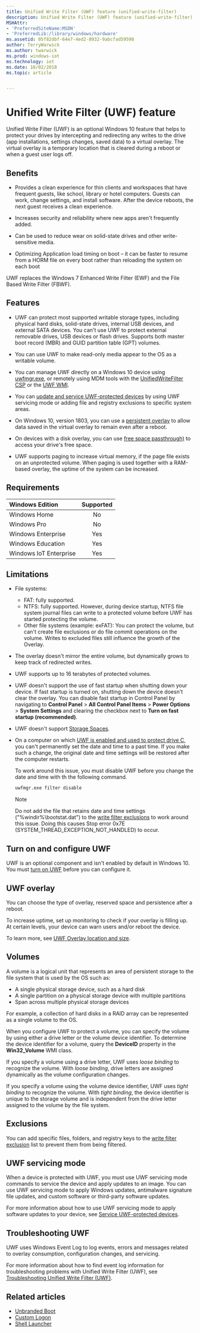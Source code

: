 ```yaml
---
title: Unified Write Filter (UWF) feature (unified-write-filter)
description: Unified Write Filter (UWF) feature (unified-write-filter)
MSHAttr:
- 'PreferredSiteName:MSDN'
- 'PreferredLib:/library/windows/hardware'
ms.assetid: 05f82dbf-64e7-4ed2-8932-9abcfad59598
author: TerryWarwick
ms.author: twarwick
ms.prod: windows-iot
ms.technology: iot
ms.date: 10/02/2018
ms.topic: article


---
```

# Unified Write Filter (UWF) feature

Unified Write Filter (UWF) is an optional Windows 10 feature that helps to protect your drives by intercepting and redirecting any writes to the drive (app installations, settings changes, saved data) to a virtual overlay. The virtual overlay is a temporary location that is cleared during a reboot or when a guest user logs off.

## Benefits

- Provides a clean experience for thin clients and workspaces that have frequent guests, like school, library or hotel computers. Guests can work, change settings, and install software. After the device reboots, the next guest receives a clean experience.

- Increases security and reliability where new apps aren't frequently added.

- Can be used to reduce wear on solid-state drives and other write-sensitive media.

- Optimizing Application load timing on boot – it can be faster to resume from a HORM file on every boot rather than reloading the system on each boot

UWF replaces the Windows 7 Enhanced Write Filter (EWF) and the File Based Write Filter (FBWF).

## Features

- UWF can protect most supported writable storage types, including physical hard disks, solid-state drives, internal USB devices, and external SATA devices. You can't use UWF to protect external removable drives, USB devices or flash drives. Supports both master boot record (MBR) and GUID partition table (GPT) volumes.

- You can use UWF to make read-only media appear to the OS as a writable volume.

- You can manage UWF directly on a Windows 10 device using [uwfmgr.exe](uwfmgrexe.md), or remotely using MDM tools with the [UnifiedWriteFilter CSP](/windows/client-management/mdm/unifiedwritefilter-csp) or the [UWF WMI](uwf-wmi-provider-reference.md).

- You can [update and service UWF-protected devices](service-uwf-protected-devices.md) by using UWF servicing mode or adding file and registry exclusions to specific system areas.

- On Windows 10, version 1803, you can use a [persistent overlay](uwfoverlay.md#persistent-overlay) to allow data saved in the virtual overlay to remain even after a reboot.

- On devices with a disk overlay, you can use [free space passthrough)](uwfoverlay.md#freespace-passthrough-recommended) to access your drive's free space.

- UWF supports paging to increase virtual memory, if the page file exists on an unprotected volume. When paging is used together with a RAM-based overlay, the uptime of the system can be increased.

## Requirements

| Windows Edition        | Supported |
|:-----------------------|:---------:|
| Windows Home           | No        |
| Windows Pro            | No        |
| Windows Enterprise     | Yes       |
| Windows Education      | Yes       |
| Windows IoT Enterprise | Yes       |

## Limitations

- File systems:
  - FAT: fully supported.
  - NTFS: fully supported. However, during device startup, NTFS file system journal files can write to a protected volume before UWF has started protecting the volume.
  - Other file systems (example: exFAT): You can protect the volume, but can't create file exclusions or do file commit operations on the volume. Writes to excluded files still influence the growth of the Overlay.

- The overlay doesn't mirror the entire volume, but dynamically grows to keep track of redirected writes.

- UWF supports up to 16 terabytes of protected volumes.

- UWF doesn't support the use of fast startup when shutting down your device. If fast startup is turned on, shutting down the device doesn't clear the overlay. You can disable fast startup in Control Panel by navigating to **Control Panel** &gt; **All Control Panel Items** &gt; **Power Options** &gt; **System Settings** and clearing the checkbox next to **Turn on fast startup (recommended)**.

- UWF doesn't support [Storage Spaces](/previous-versions/windows/it-pro/windows-server-2012-R2-and-2012/hh831739(v=ws.11)).

- On a computer on which [UWF is enabled and used to protect drive C](./uwf-turnonuwf.md#turn-on-uwf-on-a-running-pc), you can't permanently set the date and time to a past time. If you make such a change, the original date and time settings will be restored after the computer restarts.

  To work around this issue, you must disable UWF before you change the date and time with th the following command.

  ```cmd
  uwfmgr.exe filter disable
  ```

  > [!NOTE]
  > Do not add the file that retains date and time settings ("%windir%\bootstat.dat") to the [write filter exclusions](./uwfexclusions.md) to work around this issue. Doing this causes Stop error 0x7E (SYSTEM_THREAD_EXCEPTION_NOT_HANDLED) to occur.

## Turn on and configure UWF

UWF is an optional component and isn't enabled by default in Windows 10. You must [turn on UWF](uwf-turnonuwf.md) before you can configure it.

## UWF overlay

You can choose the type of overlay, reserved space and persistence after a reboot.

To increase uptime, set up monitoring to check if your overlay is filling up. At certain levels, your device can warn users and/or reboot the device.

To learn more, see [UWF Overlay location and size](uwfoverlay.md).

## Volumes

A volume is a logical unit that represents an area of persistent storage to the file system that is used by the OS such as:

- A single physical storage device, such as a hard disk
- A single partition on a physical storage device with multiple partitions
- Span across multiple physical storage devices

For example, a collection of hard disks in a RAID array can be represented as a single volume to the OS.

When you configure UWF to protect a volume, you can specify the volume by using either a drive letter or the volume device identifier. To determine the device identifier for a volume, query the **DeviceID** property in the **Win32_Volume** WMI class.

If you specify a volume using a drive letter, UWF uses *loose binding* to recognize the volume. With *loose binding*, drive letters are assigned dynamically as the volume configuration changes.

If you specify a volume using the volume device identifier, UWF uses *tight binding* to recognize the volume. With *tight binding*, the device identifier is unique to the storage volume and is independent from the drive letter assigned to the volume by the file system.

## Exclusions

You can add specific files, folders, and registry keys to the [write filter exclusion](uwfexclusions.md) list to prevent them from being filtered.

## UWF servicing mode

When a device is protected with UWF, you must use UWF servicing mode commands to service the device and apply updates to an image. You can use UWF servicing mode to apply Windows updates, antimalware signature file updates, and custom software or third-party software updates.

For more information about how to use UWF servicing mode to apply software updates to your device, see [Service UWF-protected devices](service-uwf-protected-devices.md).

## Troubleshooting UWF

UWF uses Windows Event Log to log events, errors and messages related to overlay consumption, configuration changes, and servicing.

For more information about how to find event log information for troubleshooting problems with Unified Write Filter (UWF), see [Troubleshooting Unified Write Filter (UWF)](uwftroubleshooting.md).

## Related articles

- [Unbranded Boot](unbranded-boot.md)
- [Custom Logon](custom-logon.md)
- [Shell Launcher](shell-launcher.md)
